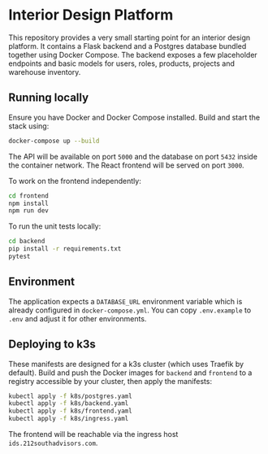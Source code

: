 # Interior Design Platform

This repository provides a very small starting point for an interior design platform. It contains a Flask backend and a Postgres database bundled together using Docker Compose. The backend exposes a few placeholder endpoints and basic models for users, roles, products, projects and warehouse inventory.

## Running locally

Ensure you have Docker and Docker Compose installed. Build and start the stack using:

```bash
docker-compose up --build
```

The API will be available on port `5000` and the database on port `5432` inside the container network.
The React frontend will be served on port `3000`.

To work on the frontend independently:

```bash
cd frontend
npm install
npm run dev
```

To run the unit tests locally:

```bash
cd backend
pip install -r requirements.txt
pytest
```

## Environment

The application expects a `DATABASE_URL` environment variable which is already configured in `docker-compose.yml`. You can copy `.env.example` to `.env` and adjust it for other environments.

## Deploying to k3s

These manifests are designed for a k3s cluster (which uses Traefik by default).
Build and push the Docker images for `backend` and `frontend` to a registry
accessible by your cluster, then apply the manifests:

```bash
kubectl apply -f k8s/postgres.yaml
kubectl apply -f k8s/backend.yaml
kubectl apply -f k8s/frontend.yaml
kubectl apply -f k8s/ingress.yaml
```

The frontend will be reachable via the ingress host `ids.212southadvisors.com`.
